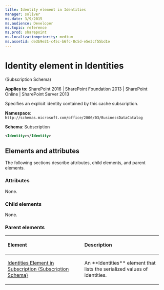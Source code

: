 ```yaml
---
title: Identity element in Identities
manager: soliver
ms.date: 3/9/2015
ms.audience: Developer
ms.topic: reference
ms.prod: sharepoint
ms.localizationpriority: medium
ms.assetid: de3b9e21-c45c-b6fc-8c5d-e5e3cf55bd1e
---
```


# Identity element in Identities 

(Subscription Schema)

**Applies to**: SharePoint 2016 | SharePoint Foundation 2013 | SharePoint Online | SharePoint Server 2013

Specifies an explicit identity contained by this cache subscription.

**Namespace**: `http://schemas.microsoft.com/office/2006/03/BusinessDataCatalog`

**Schema**: Subscription

```XML
<Identity></Identity>
```

## Elements and attributes

The following sections describe attributes, child elements, and parent elements.

### Attributes

None.

### Child elements

None.

### Parent elements

<table>
<colgroup>
<col width="50%" />
<col width="50%" />
</colgroup>
<thead>
<tr class="header">
<th align="left"><p>Element</p></th>
<th align="left"><p>Description</p></th>
</tr>
</thead>
<tbody>
<tr class="odd">
<td align="left"><p><span sdata="link"><a href="identities-element-in-subscription-subscription-schema.md">Identities Element in Subscription (Subscription Schema)</a></span></p></td>
<td align="left"><p>An **Identities** element that lists the serialized values of identities.</p></td>
</tr>
</tbody>
</table>








